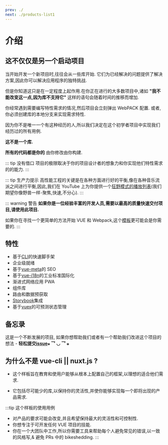 ```yaml
---
prev: ./
next: ./products-list1
---
```


# 介绍

## 这不仅仅是另一个启动项目

当开始开发一个新项目时,往往会从一些库开始.
它们为已经解决的问题提供了解决方案,因此你可以解决应用程序的独特挑战.

但是你知道这只是在一定程度上起作用.在你正在进行的大多数项目中,诸如 **"我不能改变这一点,因为库不支持它"** 这样的语句会随着时间的推移而增加.

你经常遇到需要编写特性需求的情况,然后项目会立刻弹出 WebPACK 配置.
或者,你必须创建库的本地分支来实现需求特性.

因为你不是唯一一个有这种经历的人,所以我们决定在这个初学者项目中实现我们经历过的所有用例.

**这不是一个库.**

**所有的代码都是你的** 由你修改由你构建.

::: tip 没有借口
项目的极限取决于你的项目设计者的想象力和你实现他们特性需求的的能力.
:::

::: tip 生产力提示
高性能工程的关键是在各种方面进行好的平衡,像在各种音乐流派之间进行平衡,因此,我们在 YouTube 上为你提供一个[狂野模式的播放列表](https://www.youtube.com/playlist?list=PLcLlpvN8RJznCOm4dJ5rN5VJKFfy0hMNp)(我们期望你像野兽一样-聚焦,快速,不分心).
:::

::: warning 警告
**如果你是一位经验丰富的开发人员,需要以最高的质量快速交付项目,请使用此项目.**

如果你在寻找一个更简单的方法开始 VUE 和 Webpack,这个[模板](https://github.com/vuejs-templates/webpack)更可能会是你需要的.
:::

## 特性

- 基于[CLI](./guide/cli.md)的快速脚手架
- 企业级就绪
- 基于[vue-meta](https://github.com/declandewet/vue-meta)的 SEO
- 基于[vue-i18n](https://github.com/kazupon/vue-i18n)的工业标准国际化
- 渐进式网络应用 PWA
- 组件库
- 路由和数据预获取
- [Storybook](https://storybook.js.org/basics/guide-vue/)集成
- 基于[vuex](https://vuex.vuejs.org/en/)的可预测状态管理

## 备忘录

这是一个不断发展的项目,
如果你想帮助我们或者有一个帮助我们改进这个项目的想法 -
**轻松提交[issue](https://github.com/vuesion/vuesion/issues)๑ 乛 ◡ 乛 ๑**

## 为什么不是 vue-cli || nuxt.js ?

- 这个样板旨在教育和使用户能够从根本上配置自己的框架,以理想的适合他们需求.

- 它包括尽可能少的库,以保持你的灵活性,并使你能够实现每一个即将出现的产品需求.

:::tip 这个样板的使用用例

- 对产品的要求可能会改变,并且希望保持最大的灵活性和可控制性.
- 你想专注于可开发任何 VUE 项目的技能.
- 你在一个大团队中工作,所以你需要工具来帮助每个人避免常见的错误,以一致的风格写,& 避免 PRs 中的 bikeshedding.
  :::
